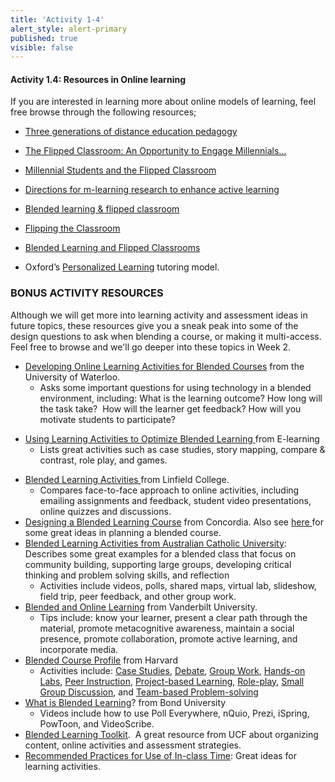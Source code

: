 ```yaml
---
title: 'Activity 1-4'
alert_style: alert-primary
published: true
visible: false
---
```


#### Activity 1.4: Resources in Online learning

If you are interested in learning more about online models of learning, feel free browse through the following resources;

-   [Three generations of distance education pedagogy](http://www.irrodl.org/index.php/irrodl/article/view/890)

-   [The Flipped Classroom: An Opportunity to Engage
    Millennials…](https://pdfs.semanticscholar.org/daa3/b94cdc7b52b3381a7c7e21022a7a8c005f84.pdf)

-   [Millennial Students and the Flipped
    Classroom](http://asbbs.org/files/ASBBS2014/PDF/P/Phillips_Trainor(P519-530).pdf)

-   [Directions for m-learning research to enhance active
    learning](http://citeseerx.ist.psu.edu/viewdoc/download?doi=10.1.1.92.2859&rep=rep1&type=pdf)

-   [Blended learning & flipped
    classroom](https://www.youtube.com/watch?v=paQCE58334M)

-   [Flipping the
    Classroom](https://cft.vanderbilt.edu/guides-sub-pages/flipping-the-classroom/)

-   [Blended Learning and Flipped
    Classrooms](https://www.unb.ca/fredericton/cetl/tls/resources/teaching_tips/tt_instructional_methods/blended_flipped_classrooms.html)

- Oxford’s [Personalized
Learning](http://www.ox.ac.uk/admissions/undergraduate/student-life/exceptional-education/personalised-learning)
tutoring model.


### BONUS ACTIVITY RESOURCES
Although we will get more into learning activity and assessment ideas in future topics, these resources give you a sneak peak into some of the design questions to ask when blending a course, or making it multi-access.  Feel free to browse and we'll go deeper into these topics in Week 2.
<ul>
 	<li><a href="https://uwaterloo.ca/centre-for-teaching-excellence/teaching-resources/teaching-tips/developing-assignments/blended-learning/developing-online-learning-activities" target="_blank" rel="noopener">Developing Online Learning Activities for Blended Courses</a>&nbsp;from the University of Waterloo.
<ul>
 	<li>Asks some important questions for using technology in a blended environment, including: What is the learning outcome? How long will the task take?&nbsp; How will the learner get feedback? How will you motivate students to participate?</li>
</ul>
</li>
</ul>
<ul>
 	<li><a href="https://elearningindustry.com/using-learning-activities-optimize-blended-learning" target="_blank" rel="noopener">Using Learning Activities to Optimize Blended Learning&nbsp;</a>from E-learning
<ul>
 	<li>Lists great activities such as case studies, story mapping, compare &amp; contrast, role play, and games.</li>
</ul>
</li>
</ul>
<ul>
 	<li><a href="https://www.linfield.edu/tls/blendedlearning/blended-learning-activities.html" target="_blank" rel="noopener">Blended Learning Activities&nbsp;</a>from Linfield College.
<ul>
 	<li>Compares face-to-face approach to online activities, including emailing assignments and feedback, student video presentations, online quizzes and discussions.</li>
</ul>
</li>
 	<li><a href="https://www.concordia.ca/offices/ctl/digital-learning/blended-learning/Developing-blended-learning-course.html" target="_blank" rel="noopener">Designing a Blended Learning Course</a>&nbsp;from Concordia. Also see&nbsp;<a href="https://www.concordia.ca/offices/ctl/digital-learning/blended-learning.html" target="_blank" rel="noopener">here&nbsp;</a>for some great ideas in planning a blended course.</li>
 	<li><a href="http://www.acu.edu.au/staff/our_university/learning_and_teaching/technology_enhanced_learning/blended_learning/blended_learning_activities" target="_blank" rel="noopener">Blended Learning Activities&nbsp;from Australian Catholic University</a>: Describes some great examples for a blended class that focus on community building, supporting large groups, developing critical thinking and problem solving skills, and reflection
<ul>
 	<li>Activities include videos, polls, shared maps, virtual lab, slideshow, field trip, peer feedback, and other group work.</li>
</ul>
</li>
 	<li><a href="https://cft.vanderbilt.edu/guides-sub-pages/blended-and-online-learning/" target="_blank" rel="noopener">Blended and Online Learning</a>&nbsp;from Vanderbilt University.
<ul>
 	<li>Tips include: know your learner, present a clear path through the material, promote metacognitive awareness, maintain a social presence, promote collaboration, promote active learning, and incorporate media.</li>
</ul>
</li>
 	<li><a href="https://teachingcommons.stanford.edu/gallery/blended" target="_blank" rel="noopener">Blended Course Profile</a>&nbsp;from Harvard
<ul>
 	<li>Activities include:&nbsp;<a href="https://teachingcommons.stanford.edu/resources/learning/learning-activities/case-method-teaching">Case Studies</a>,&nbsp;<a href="https://teachingcommons.stanford.edu/resources/teaching/small-groups-and-discussions/sample-small-group-exercises">Debate</a>,&nbsp;<a href="https://teachingcommons.stanford.edu/resources/teaching/small-groups-and-discussions/sample-small-group-exercises">Group Work</a>,&nbsp;<a href="https://teachingcommons.stanford.edu/resources/teaching-resources/teaching-strategies/laboratory-teaching-guidelines">Hands-on Labs</a>,&nbsp;<a href="https://teachingcommons.stanford.edu/resources/teaching-resources/technology-teaching/clickers-classroom">Peer Instruction</a>,&nbsp;<a href="https://teachingcommons.stanford.edu/resources/learning/learning-activities/project-based-learning">Project-based Learning</a>,&nbsp;<a href="https://teachingcommons.stanford.edu/resources/learning/learning-activities/role-playing">Role-play</a>,&nbsp;<a href="https://teachingcommons.stanford.edu/resources/teaching/small-groups-and-discussions">Small Group Discussion</a>,&nbsp;and&nbsp;<a href="https://teachingcommons.stanford.edu/resources/learning/learning-activities/team-based-problem-solving">Team-based Problem-solving</a></li>
</ul>
</li>
 	<li><a href="https://bond.edu.au/intl/about-bond/academia/learning-teaching/blended-learning" target="_blank" rel="noopener">What is Blended Learning</a>? from Bond University
<ul>
 	<li>Videos include how to use Poll Everywhere, nQuio, Prezi, iSpring, PowToon, and VideoScribe.</li>
</ul>
</li>
 	<li><a href="https://blended.online.ucf.edu/effective-practices/teaching-online-pedagogical-repository/" target="_blank" rel="noopener">Blended Learning Toolkit</a>.&nbsp; A great resource from UCF about organizing content, online activities and assessment strategies.</li>
 	<li><a href="https://docs.google.com/document/d/1_lMIWVXYTzDUGJZHS6EI7_RNS1RiVtWr3YaJeviA1Hs/edit#heading=h.rk1meua2xx4p" target="_blank" rel="noopener">Recommended Practices for Use of In-class Time</a>: Great ideas for learning activities.</li>
</ul>

</div>

